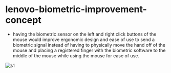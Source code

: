 # lenovo-biometric-improvement-concept

* having the biometric sensor on the left and right click buttons of the mouse would improve ergonomic design and ease of use to send a biometric signal instead of  having to physically move the hand off of the mouse and placing a registered finger with the biometric software to the middle of the mouse while using the mouse for ease of use.

![s1](https://raw.githubusercontent.com/c4pt000/lenovo-biometric-improvement-concept/main/lenovo-improvement.png)
